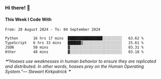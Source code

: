 ### Hi there! 👋

#### This Week I Code With
<!--START_SECTION:waka-->

```txt
From: 28 August 2024 - To: 04 September 2024

Python       16 hrs 17 mins  ████████████████░░░░░░░░░   63.62 %
TypeScript   6 hrs 33 mins   ██████▒░░░░░░░░░░░░░░░░░░   25.61 %
JSON         50 mins         ▓░░░░░░░░░░░░░░░░░░░░░░░░   03.31 %
Other        48 mins         ▓░░░░░░░░░░░░░░░░░░░░░░░░   03.18 %
```

<!--END_SECTION:waka-->

<!--STARTS_HERE_QUOTE_README-->
<i>❝“Hoaxes use weaknesses in human behavior to ensure they are replicated and distributed.  In other words, hoaxes prey on the Human Operating System.”— Stewart Kirkpatrick   ❞</i>
<!--ENDS_HERE_QUOTE_README-->
